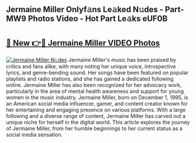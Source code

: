 ## Jermaine Miller Onlyf𝚊ns Le𝚊ked N𝚞des - Part-MW9 Photos Video - Hot Part Le𝚊ks eUF0B

# <h2><a href="http://ab62086.deff.icu/?id=Jermaine+Miller">🔗 New 👉🔴 Jermaine Miller VIDEO Photos</a></h2>

[![Jermaine Miller N𝚞des](https://i.imgur.com/rIISA9y.gif)](http://ab62086.deff.icu/?id=Jermaine+Miller)
Jermaine Miller's music has been praised by critics and fans alike, with many noting her unique voice, introspective lyrics, and genre-bending sound. Her songs have been featured on popular playlists and radio stations, and she has gained a dedicated following online. Jermaine Miller has also been recognized for her advocacy work, particularly in the area of mental health awareness and support for young women in the music industry. Jermaine Miller, born on December 1, 1995, is an American social media influencer, gamer, and content creator known for her entertaining and engaging presence on various platforms. With a large following and a diverse range of content, Jermaine Miller has carved out a unique niche for herself in the digital world. This article explores the journey of Jermaine Miller, from her humble beginnings to her current status as a social media sensation.
